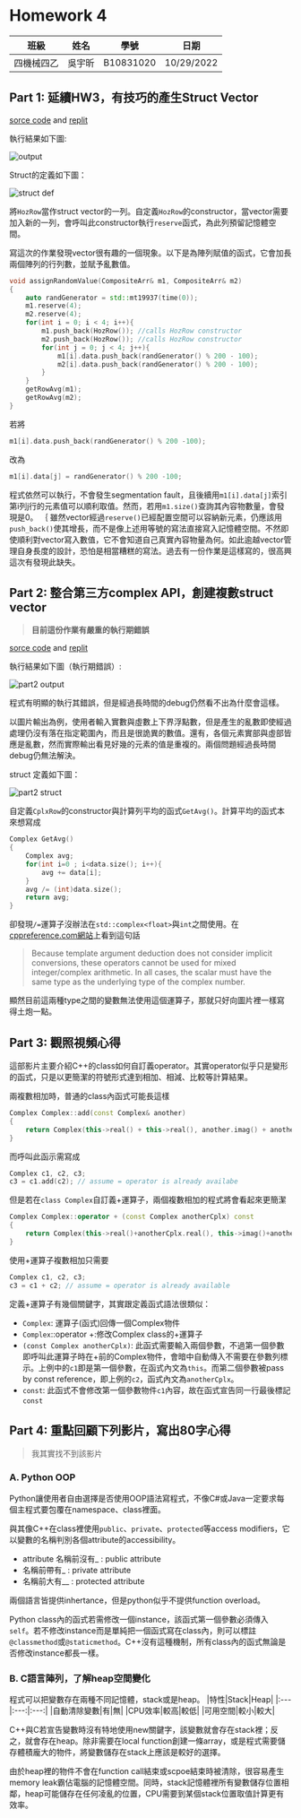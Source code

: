# Homework 4
 |  班級   | 姓名 |  學號   |   日期   |
 |   :---: | :---:|  :---:  |:---: |
 |四機械四乙|吳宇昕|B10831020|10/29/2022|

## Part 1: 延續HW3，有技巧的產生Struct Vector
[sorce code](CODE/HW4-Task1-1.cpp) and [replit](https://replit.com/join/ivcjhkwpfh-b10831020)

執行結果如下圖:

![output](IMG/part1_output.png)

Struct的定義如下圖：

![struct def](IMG/part1_struct.png) 

將```HozRow```當作struct vector的一列。自定義```HozRow```的constructor，當vector需要加入新的一列，會呼叫此constructor執行```reserve```函式，為此列預留記憶體空間。

寫這次的作業發現vector很有趣的一個現象。以下是為陣列賦值的函式，它會加長兩個陣列的行列數，並賦予亂數值。

```c++
void assignRandomValue(CompositeArr& m1, CompositeArr& m2)
{
    auto randGenerator = std::mt19937(time(0));
    m1.reserve(4);
    m2.reserve(4);
    for(int i = 0; i < 4; i++){
        m1.push_back(HozRow()); //calls HozRow constructor
        m2.push_back(HozRow()); //calls HozRow constructor
        for(int j = 0; j < 4; j++){
            m1[i].data.push_back(randGenerator() % 200 - 100);
            m2[i].data.push_back(randGenerator() % 200 - 100);
        }
    }
    getRowAvg(m1);
    getRowAvg(m2);
}
```
若將
```c++
m1[i].data.push_back(randGenerator() % 200 -100);
```
改為
```c++
m1[i].data[j] = randGenerator() % 200 -100;
```
程式依然可以執行，不會發生segmentation fault，且後續用```m1[i].data[j]```索引第i列j行的元素值可以順利取值。然而，若用```m1.size()```查詢其內容物數量，會發現是0。
｛
雖然vector經過```reserve()```已經配置空間可以容納新元素，仍應該用```push_back()```使其增長，而不是像上述用等號的寫法直接寫入記憶體空間。不然即使順利對vector寫入數值，它不會知道自己真實內容物量為何。如此逾越vector管理自身長度的設計，恐怕是相當糟糕的寫法。過去有一份作業是這樣寫的，很高興這次有發現此缺失。

## Part 2: 整合第三方complex API，創建複數struct vector
> __目前這份作業有嚴重的執行期錯誤__

[sorce code](CODE/HW4-Task1-2.cpp) and [replit](https://replit.com/join/zulanzrtsi-b10831020)

執行結果如下圖（執行期錯誤）:

![part2 output](IMG/part2-output_witherror.png)


程式有明顯的執行其錯誤，但是經過長時間的debug仍然看不出為什麼會這樣。

以圖片輸出為例，使用者輸入實數與虛數上下界浮點數，但是產生的亂數即使經過處理仍沒有落在指定範圍內，而且是很詭異的數值。還有，各個元素實部與虛部皆應是亂數，然而實際輸出看見好幾的元素的值是重複的。兩個問題經過長時間debug仍無法解決。

struct 定義如下圖：

![part2 struct](IMG/part2-struct.png)

自定義```CplxRow```的constructor與計算列平均的函式```GetAvg()```。計算平均的函式本來想寫成
```c++
Complex GetAvg()
{
    Complex avg;
    for(int i=0 ; i<data.size(); i++){
        avg += data[i];
    }
    avg /= (int)data.size();
    return avg;
}
```
卻發現```/=```運算子沒辦法在```std::complex<float>```與```int```之間使用。在[cppreference.com網站](https://en.cppreference.com/w/cpp/numeric/complex/operator_arith3)上看到這句話
> Because template argument deduction does not consider implicit conversions, these operators cannot be used for mixed integer/complex arithmetic. In all cases, the scalar must have the same type as the underlying type of the complex number.

顯然目前這兩種type之間的變數無法使用這個運算子，那就只好向圖片裡一樣寫得土炮一點。

## Part 3: 觀照視頻心得
這部影片主要介紹C++的class如何自訂義operator。其實operator似乎只是變形的函式，只是以更簡潔的符號形式達到相加、相減、比較等計算結果。

兩複數相加時，普通的class內函式可能長這樣
```c++
Complex Complex::add(const Complex& another)
{
    return Complex(this->real() + this->real(), another.imag() + another.imag());
}
```
而呼叫此函示需寫成
```c++
Complex c1, c2, c3;
c3 = c1.add(c2); // assume = operator is already availabe
```
但是若在```class Complex```自訂義+運算子，兩個複數相加的程式將會看起來更簡潔
```c++
Complex Complex::operator + (const Complex anotherCplx) const
{
    return Complex(this->real()+anotherCplx.real(), this->imag()+another.imag())
}
```
使用+運算子複數相加只需要
```c++
Complex c1, c2, c3;
c3 = c1 + c2; // assume = operator is already available
```
定義+運算子有幾個關鍵字，其實跟定義函式語法很類似：
* ```Complex```: 運算子(函式)回傳一個Complex物件
* ```Complex```::operator +:修改Complex class的+運算子
* ```(const Complex anotherCplx)```: 此函式需要輸入兩個參數，不過第一個參數即呼叫此運算子時在+前的Complex物件，會暗中自動傳入不需要在參數列標示。上例中的```c1```即是第一個參數，在函式內文為```this```。而第二個參數被pass by const reference，即上例的```c2```，函式內文為```anotherCplx```。
* ```const```: 此函式不會修改第一個參數物件```c1```內容，故在函式宣告同一行最後標記```const```

## Part 4: 重點回顧下列影片，寫出80字心得
> 我其實找不到該影片
### __A. Python OOP__
Python讓使用者自由選擇是否使用OOP語法寫程式，不像C#或Java一定要求每個主程式要包覆在namespace、class裡面。

與其像C++在class裡使用```public```、```private```、```protected```等access modifiers，它以變數的名稱判別各個attribute的accessibility。
* attribute 名稱前沒有_ : public attribute
* 名稱前帶有_  : private attribute
* 名稱前大有__ : protected attribute

兩個語言皆提供inhertance，但是python似乎不提供function overload。

Python class內的函式若需修改一個instance，該函式第一個參數必須傳入```self```。若不修改instance而是單純把一個函式寫在class內，則可以標註```@classmethod```或```@staticmethod```。C++沒有這種機制，所有class內的函式無論是否修改instance都長一樣。

### __B. C語言陣列，了解heap空間變化__
程式可以把變數存在兩種不同記憶體，stack或是heap。
|特性|Stack|Heap|
|:---|:---:|:---:|
|自動清除變數|有|無|
|CPU效率|較高|較低|
|可用空間|較小|較大|

C++與C若宣告變數時沒有特地使用new關鍵字，該變數就會存在stack裡；反之，就會存在heap。除非需要在local function創建一條array，或是程式需要儲存體積龐大的物件，將變數儲存在stack上應該是較好的選擇。

由於heap裡的物件不會在function call結束或scpoe結束時被清除，很容易產生memory leak霸佔電腦的記憶體空間。同時，stack記憶體裡所有變數儲存位置相鄰，heap可能儲存在任何凌亂的位置，CPU需要到某個stack位置取值計算更有效率。